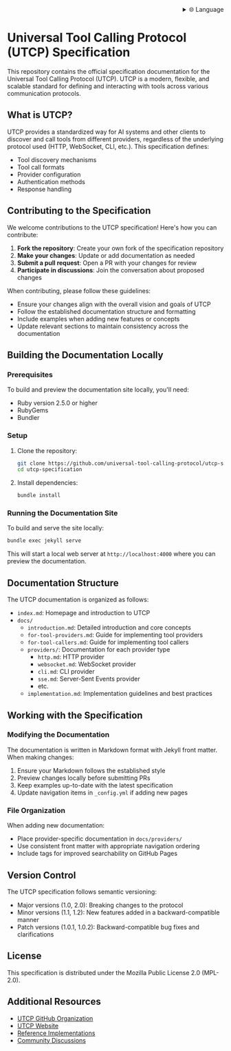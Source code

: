
<div align="right">
  <details>
    <summary >🌐 Language</summary>
    <div>
      <div align="center">
        <a href="https://openaitx.github.io/view.html?user=universal-tool-calling-protocol&project=utcp-specification&lang=en">English</a>
        | <a href="https://openaitx.github.io/view.html?user=universal-tool-calling-protocol&project=utcp-specification&lang=zh-CN">简体中文</a>
        | <a href="https://openaitx.github.io/view.html?user=universal-tool-calling-protocol&project=utcp-specification&lang=zh-TW">繁體中文</a>
        | <a href="https://openaitx.github.io/view.html?user=universal-tool-calling-protocol&project=utcp-specification&lang=ja">日本語</a>
        | <a href="https://openaitx.github.io/view.html?user=universal-tool-calling-protocol&project=utcp-specification&lang=ko">한국어</a>
        | <a href="https://openaitx.github.io/view.html?user=universal-tool-calling-protocol&project=utcp-specification&lang=hi">हिन्दी</a>
        | <a href="https://openaitx.github.io/view.html?user=universal-tool-calling-protocol&project=utcp-specification&lang=th">ไทย</a>
        | <a href="https://openaitx.github.io/view.html?user=universal-tool-calling-protocol&project=utcp-specification&lang=fr">Français</a>
        | <a href="https://openaitx.github.io/view.html?user=universal-tool-calling-protocol&project=utcp-specification&lang=de">Deutsch</a>
        | <a href="https://openaitx.github.io/view.html?user=universal-tool-calling-protocol&project=utcp-specification&lang=es">Español</a>
        | <a href="https://openaitx.github.io/view.html?user=universal-tool-calling-protocol&project=utcp-specification&lang=it">Italiano</a>
        | <a href="https://openaitx.github.io/view.html?user=universal-tool-calling-protocol&project=utcp-specification&lang=ru">Русский</a>
        | <a href="https://openaitx.github.io/view.html?user=universal-tool-calling-protocol&project=utcp-specification&lang=pt">Português</a>
        | <a href="https://openaitx.github.io/view.html?user=universal-tool-calling-protocol&project=utcp-specification&lang=nl">Nederlands</a>
        | <a href="https://openaitx.github.io/view.html?user=universal-tool-calling-protocol&project=utcp-specification&lang=pl">Polski</a>
        | <a href="https://openaitx.github.io/view.html?user=universal-tool-calling-protocol&project=utcp-specification&lang=ar">العربية</a>
        | <a href="https://openaitx.github.io/view.html?user=universal-tool-calling-protocol&project=utcp-specification&lang=fa">فارسی</a>
        | <a href="https://openaitx.github.io/view.html?user=universal-tool-calling-protocol&project=utcp-specification&lang=tr">Türkçe</a>
        | <a href="https://openaitx.github.io/view.html?user=universal-tool-calling-protocol&project=utcp-specification&lang=vi">Tiếng Việt</a>
        | <a href="https://openaitx.github.io/view.html?user=universal-tool-calling-protocol&project=utcp-specification&lang=id">Bahasa Indonesia</a>
      </div>
    </div>
  </details>
</div>

# Universal Tool Calling Protocol (UTCP) Specification

This repository contains the official specification documentation for the Universal Tool Calling Protocol (UTCP). UTCP is a modern, flexible, and scalable standard for defining and interacting with tools across various communication protocols.

## What is UTCP?

UTCP provides a standardized way for AI systems and other clients to discover and call tools from different providers, regardless of the underlying protocol used (HTTP, WebSocket, CLI, etc.). This specification defines:

- Tool discovery mechanisms
- Tool call formats
- Provider configuration
- Authentication methods
- Response handling

## Contributing to the Specification

We welcome contributions to the UTCP specification! Here's how you can contribute:

1. **Fork the repository**: Create your own fork of the specification repository
2. **Make your changes**: Update or add documentation as needed
3. **Submit a pull request**: Open a PR with your changes for review
4. **Participate in discussions**: Join the conversation about proposed changes

When contributing, please follow these guidelines:

- Ensure your changes align with the overall vision and goals of UTCP
- Follow the established documentation structure and formatting
- Include examples when adding new features or concepts
- Update relevant sections to maintain consistency across the documentation

## Building the Documentation Locally

### Prerequisites

To build and preview the documentation site locally, you'll need:

- Ruby version 2.5.0 or higher
- RubyGems
- Bundler

### Setup

1. Clone the repository:
   ```bash
   git clone https://github.com/universal-tool-calling-protocol/utcp-specification.git
   cd utcp-specification
   ```

2. Install dependencies:
   ```bash
   bundle install
   ```

### Running the Documentation Site

To build and serve the site locally:

```bash
bundle exec jekyll serve
```

This will start a local web server at `http://localhost:4000` where you can preview the documentation.

## Documentation Structure

The UTCP documentation is organized as follows:

- `index.md`: Homepage and introduction to UTCP
- `docs/`
  - `introduction.md`: Detailed introduction and core concepts
  - `for-tool-providers.md`: Guide for implementing tool providers
  - `for-tool-callers.md`: Guide for implementing tool callers
  - `providers/`: Documentation for each provider type
    - `http.md`: HTTP provider
    - `websocket.md`: WebSocket provider
    - `cli.md`: CLI provider
    - `sse.md`: Server-Sent Events provider
    - etc.
  - `implementation.md`: Implementation guidelines and best practices

## Working with the Specification

### Modifying the Documentation

The documentation is written in Markdown format with Jekyll front matter. When making changes:

1. Ensure your Markdown follows the established style
2. Preview changes locally before submitting PRs
3. Keep examples up-to-date with the latest specification
4. Update navigation items in `_config.yml` if adding new pages

### File Organization

When adding new documentation:

- Place provider-specific documentation in `docs/providers/`
- Use consistent front matter with appropriate navigation ordering
- Include tags for improved searchability on GitHub Pages

## Version Control

The UTCP specification follows semantic versioning:

- Major versions (1.0, 2.0): Breaking changes to the protocol
- Minor versions (1.1, 1.2): New features added in a backward-compatible manner
- Patch versions (1.0.1, 1.0.2): Backward-compatible bug fixes and clarifications

## License

This specification is distributed under the Mozilla Public License 2.0 (MPL-2.0).

## Additional Resources

- [UTCP GitHub Organization](https://github.com/universal-tool-calling-protocol)
- [UTCP Website](https://utcp.io)
- [Reference Implementations](https://github.com/universal-tool-calling-protocol/python-utcp)
- [Community Discussions](https://github.com/universal-tool-calling-protocol/utcp-specification/discussions)

